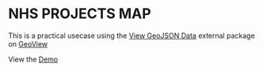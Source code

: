 # NHS PROJECTS MAP

This is a practical usecase using the [View GeoJSON Data](https://github.com/yass0016/view-geojson-data) external package on [GeoView](https://github.com/Canadian-Geospatial-Platform/GeoView)

View the [Demo](https://yass0016.github.io/nhs-projects-map/index.html)
